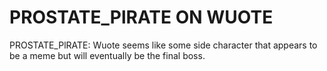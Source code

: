 # PROSTATE\_PlRATE ON WUOTE

PROSTATE\_PlRATE: Wuote seems like some side character that appears to be a meme but will eventually be the final boss.
